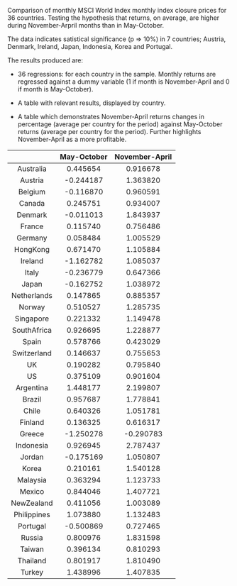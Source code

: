 Comparison of monthly MSCI World Index monthly index closure prices for 36 countries. Testing the hypothesis that returns, on average, are higher during November-Arpril months than in May-October. 

The data indicates satistical significance (p => 10%) in 7 countries; Austria, Denmark, Ireland, Japan, Indonesia, Korea and Portugal.

The results produced are: 

- 36 regressions: for each country in the sample. Monthly returns are regressed against a dummy variable (1 if month is November-April and 0 if month is May-October).

- A table with relevant results, displayed by country.

- A table which demonstrates November-April returns changes in percentage (average per country for the period) against May-October returns (average per country for the period). Further highlights November-April as a more profitable.


|  | May-October  | November-April  |
| :---:   | :-: | :-: |
| Australia | 0.445654 | 0.916678 |
| Austria | -0.244187 | 1.363820 |
| Belgium | -0.116870 | 0.960591 |
| Canada | 0.245751 | 0.934007 |
| Denmark | -0.011013 | 1.843937 |
| France | 0.115740 | 0.756486 |
| Germany | 0.058484 | 1.005529 |
| HongKong | 0.671470 | 1.105884 |
| Ireland | -1.162782 | 1.085037 |
| Italy | -0.236779 | 0.647366 |
| Japan | -0.162752 | 1.038972 |
| Netherlands | 0.147865 | 0.885357 |
| Norway | 0.510527 | 1.285735 |
| Singapore | 0.221332 | 1.149478 |
| SouthAfrica | 0.926695 | 1.228877 |
| Spain | 0.578766 | 0.423029 |
| Switzerland | 0.146637 | 0.755653 |
| UK | 0.190282 | 0.795840 |
| US | 0.375109 | 0.901604 |
| Argentina | 1.448177 | 2.199807 |
| Brazil | 0.957687 | 1.778841 |
| Chile	| 0.640326 | 1.051781 |
| Finland | 0.136325 | 0.616317 |
| Greece | -1.250278 | -0.290783 |
| Indonesia| 0.926945 | 2.787437 |
| Jordan| -0.175169| 1.050807 |
| Korea| 0.210161| 1.540128 |
| Malaysia |0.363294 | 1.123733 |
| Mexico| 0.844046 | 1.407721 |
| NewZealand| 0.411056 | 1.003089 |
| Philippines| 1.073880 | 1.132483 |
| Portugal| -0.500869 | 0.727465 |
| Russia| 0.800976 | 1.831598 |
| Taiwan| 0.396134 | 0.810293 |
| Thailand| 0.801917 | 1.810490 |
| Turkey | 1.438996 | 1.407835 |
